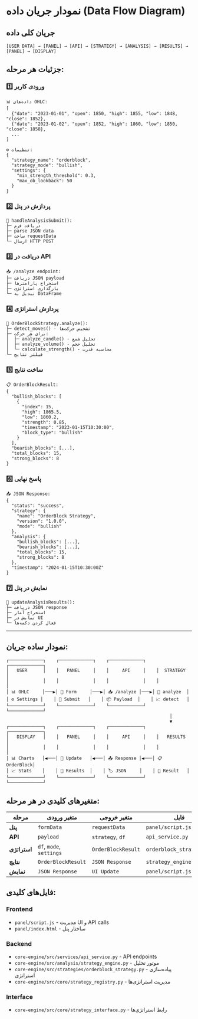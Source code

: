 # نمودار جریان داده (Data Flow Diagram)

## جریان کلی داده

```
[USER DATA] → [PANEL] → [API] → [STRATEGY] → [ANALYSIS] → [RESULTS] → [PANEL] → [DISPLAY]
```

## جزئیات هر مرحله:

### 1️⃣ ورودی کاربر
```
📊 داده‌های OHLC:
[
  {"date": "2023-01-01", "open": 1850, "high": 1855, "low": 1848, "close": 1852},
  {"date": "2023-01-02", "open": 1852, "high": 1860, "low": 1850, "close": 1858},
  ...
]

⚙️ تنظیمات:
{
  "strategy_name": "orderblock",
  "strategy_mode": "bullish", 
  "settings": {
    "min_strength_threshold": 0.3,
    "max_ob_lookback": 50
  }
}
```

### 2️⃣ پردازش در پنل
```
🔧 handleAnalysisSubmit():
├─ دریافت فرم
├─ parse JSON data
├─ ساخت requestData
└─ ارسال HTTP POST
```

### 3️⃣ دریافت در API
```
📥 /analyze endpoint:
├─ دریافت JSON payload
├─ استخراج پارامترها
├─ بارگذاری استراتژی
└─ تبدیل به DataFrame
```

### 4️⃣ پردازش استراتژی
```
🎯 OrderBlockStrategy.analyze():
├─ detect_moves() - تشخیص حرکت‌ها
├─ برای هر حرکت:
│  ├─ analyze_candle() - تحلیل شمع
│  ├─ analyze_volume() - تحلیل حجم
│  └─ calculate_strength() - محاسبه قدرت
└─ فیلتر نتایج
```

### 5️⃣ ساخت نتایج
```
📋 OrderBlockResult:
{
  "bullish_blocks": [
    {
      "index": 15,
      "high": 1865.5,
      "low": 1860.2,
      "strength": 0.85,
      "timestamp": "2023-01-15T10:30:00",
      "block_type": "bullish"
    }
  ],
  "bearish_blocks": [...],
  "total_blocks": 15,
  "strong_blocks": 8
}
```

### 6️⃣ پاسخ نهایی
```
📤 JSON Response:
{
  "status": "success",
  "strategy": {
    "name": "OrderBlock Strategy",
    "version": "1.0.0",
    "mode": "bullish"
  },
  "analysis": {
    "bullish_blocks": [...],
    "bearish_blocks": [...],
    "total_blocks": 15,
    "strong_blocks": 8
  },
  "timestamp": "2024-01-15T10:30:00Z"
}
```

### 7️⃣ نمایش در پنل
```
🎨 updateAnalysisResults():
├─ دریافت JSON response
├─ استخراج آمار
├─ نمایش در UI
└─ فعال کردن دکمه‌ها
```

---

## نمودار ساده جریان:

```
┌─────────────┐    ┌─────────────┐    ┌─────────────┐    ┌─────────────┐
│   USER      │    │   PANEL     │    │     API     │    │  STRATEGY   │
│             │    │             │    │             │    │             │
│ 📊 OHLC     │───▶│ 📝 Form     │───▶│ 📥 /analyze │───▶│ 🎯 analyze  │
│ ⚙️ Settings │    │ 🔗 Submit   │    │ 📦 Payload  │    │ 📈 detect   │
└─────────────┘    └─────────────┘    └─────────────┘    └─────────────┘
                                                              │
                                                              ▼
┌─────────────┐    ┌─────────────┐    ┌─────────────┐    ┌─────────────┐
│   DISPLAY   │    │   PANEL     │    │     API     │    │   RESULTS   │
│             │    │             │    │             │    │             │
│ 📊 Charts   │◀───│ 🎨 Update   │◀───│ 📤 Response │◀───│ 📋 OrderBlock│
│ 📈 Stats    │    │ 📱 Results  │    │ 🏷️ JSON     │    │ 🎯 Result   │
└─────────────┘    └─────────────┘    └─────────────┘    └─────────────┘
```

## متغیرهای کلیدی در هر مرحله:

| مرحله | متغیر ورودی | متغیر خروجی | فایل |
|-------|-------------|-------------|-------|
| **پنل** | `formData` | `requestData` | `panel/script.js` |
| **API** | `payload` | `strategy`, `df` | `api_service.py` |
| **استراتژی** | `df`, `mode`, `settings` | `OrderBlockResult` | `orderblock_strategy.py` |
| **نتایج** | `OrderBlockResult` | `JSON Response` | `strategy_engine.py` |
| **نمایش** | `JSON Response` | `UI Update` | `panel/script.js` |

## فایل‌های کلیدی:

### Frontend
- `panel/script.js` - مدیریت UI و API calls
- `panel/index.html` - ساختار پنل

### Backend  
- `core-engine/src/services/api_service.py` - API endpoints
- `core-engine/src/analysis/strategy_engine.py` - موتور تحلیل
- `core-engine/src/strategies/orderblock_strategy.py` - پیاده‌سازی استراتژی
- `core-engine/src/core/strategy_registry.py` - مدیریت استراتژی‌ها

### Interface
- `core-engine/src/core/strategy_interface.py` - رابط استراتژی‌ها 